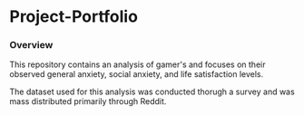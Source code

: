 # Project-Portfolio

### Overview

This repository contains an analysis of gamer's and focuses on their observed general anxiety, social anxiety, and life satisfaction levels.

The dataset used for this analysis was conducted thorugh a survey and was mass distributed primarily through Reddit.
